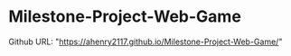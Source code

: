 # Milestone-Project-Web-Game

Github URL: "https://ahenry2117.github.io/Milestone-Project-Web-Game/"